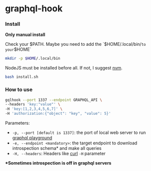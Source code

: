 # graphql-hook

### Install

**Only manual install**

Check your $PATH. Maybe you need to add the `$HOME/.local/bin/` to your `$HOME`

```bash
mkdir -p $HOME/.local/bin
```

NodeJS must be installed before all. If not, I suggest [nvm](https://github.com/nvm-sh/nvm).

```bash
bash install.sh
```


### How to use

```bash
gqlhook --port 1337 --endpoint GRAPHQL_API \
--headers 'key:"value"' \
-H 'key:[1,2,3,4,5,6,7]' \
-H 'authorization:{"object": "key", "value": 5}'
```

Parameters:

- `-p, --port [default is 1337]`: the port of local web server to run [graphql playground](https://github.com/prisma-labs/graphql-playground)
- `-e, --endpoint <mandatory>`: the target endpoint to download introspection schema\* and make all queries
- `-H, --headers`: Headers like [curl](https://curl.haxx.se/) `-H` parameter

**\*Sometimes introspection is off in graphql servers**

